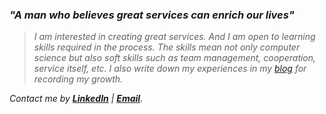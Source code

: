 ### **_"A man who believes great services can enrich our lives"_**

> _I am interested in creating great services. And I am open to learning skills required in the process. The skills mean not only computer science but also soft skills such as team management, cooperation, service itself, etc. I also write down my experiences in my [blog](https://woo2groid.dev) for recording my growth._

_Contact me by **[LinkedIn](https://www.linkedin.com/in/woog2roid/)** | **[Email](mailto:wooguijung@korea.ac.kr)**._
